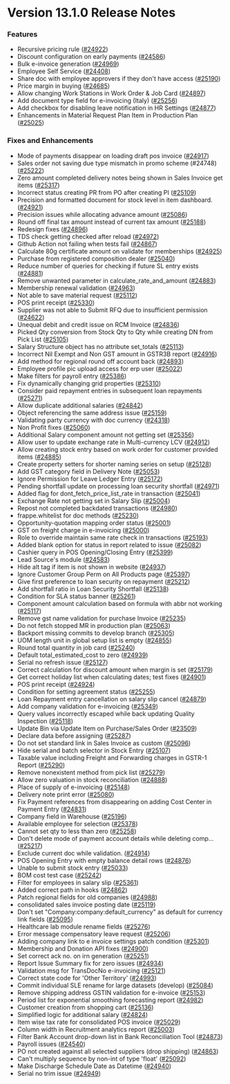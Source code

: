 # Version 13.1.0 Release Notes

### Features

- Recursive pricing rule ([#24922](https://github.com/capkpi/erp/pull/24922))
- Discount configuration on early payments ([#24586](https://github.com/capkpi/erp/pull/24586))
- Bulk e-invoice generation ([#24969](https://github.com/capkpi/erp/pull/24969))
- Employee Self Service ([#24408](https://github.com/capkpi/erp/pull/24408))
- Share doc with employee approvers if they don't have access ([#25190](https://github.com/capkpi/erp/pull/25190))
- Price margin in buying ([#24685](https://github.com/capkpi/erp/pull/24685))
- Allow changing Work Stations in Work Order & Job Card ([#24897](https://github.com/capkpi/erp/pull/24897))
- Add document type field for e-invoicing (Italy) ([#25256](https://github.com/capkpi/erp/pull/25256))
- Add checkbox for disabling leave notification in HR Settings ([#24877](https://github.com/capkpi/erp/pull/24877))
- Enhancements in Material Request Plan Item in Production Plan ([#25025](https://github.com/capkpi/erp/pull/25025))


### Fixes and Enhancements
- Mode of payments disappear on loading draft pos invoice ([#24917](https://github.com/capkpi/erp/pull/24917))
- Sales order not saving due type mismatch in promo scheme (#24748) ([#25222](https://github.com/capkpi/erp/pull/25222))
- Zero amount completed delivery notes being shown in Sales Invoice get items ([#25317](https://github.com/capkpi/erp/pull/25317))
- Incorrect status creating PR from PO after creating PI ([#25109](https://github.com/capkpi/erp/pull/25109))
- Precision and formatted document for stock level in item dashboard. ([#24921](https://github.com/capkpi/erp/pull/24921))
- Precision issues while allocating advance amount ([#25086](https://github.com/capkpi/erp/pull/25086))
- Round off final tax amount instead of current tax amount ([#25188](https://github.com/capkpi/erp/pull/25188))
- Redesign fixes ([#24896](https://github.com/capkpi/erp/pull/24896))
- TDS check getting checked after reload ([#24972](https://github.com/capkpi/erp/pull/24972))
- Github Action not failing when tests fail ([#24867](https://github.com/capkpi/erp/pull/24867))
- Calculate 80g certificate amount on validate for memberships ([#24925](https://github.com/capkpi/erp/pull/24925))
- Purchase from registered composition dealer ([#25040](https://github.com/capkpi/erp/pull/25040))
- Reduce number of queries for checking if future SL entry exists ([#24881](https://github.com/capkpi/erp/pull/24881))
- Remove unwanted parameter in calculate_rate_and_amount ([#24883](https://github.com/capkpi/erp/pull/24883))
- Membership renewal validation ([#24963](https://github.com/capkpi/erp/pull/24963))
- Not able to save material request ([#25112](https://github.com/capkpi/erp/pull/25112))
- POS print receipt ([#25330](https://github.com/capkpi/erp/pull/25330))
- Supplier was not able to Submit RFQ due to insufficient permission ([#24622](https://github.com/capkpi/erp/pull/24622))
- Unequal debit and credit issue on RCM Invoice ([#24836](https://github.com/capkpi/erp/pull/24836))
- Picked Qty conversion from Stock Qty to Qty while creating DN from Pick List ([#25105](https://github.com/capkpi/erp/pull/25105))
- Salary Structure object has no attribute set_totals ([#25113](https://github.com/capkpi/erp/pull/25113))
- Incorrect Nil Exempt and Non GST amount in GSTR3B report ([#24916](https://github.com/capkpi/erp/pull/24916))
- Add method for regional round off account back ([#24893](https://github.com/capkpi/erp/pull/24893))
- Employee profile pic upload access for erp user ([#25022](https://github.com/capkpi/erp/pull/25022))
- Make filters for payroll entry ([#25386](https://github.com/capkpi/erp/pull/25386))
- Fix dynamically changing grid properties ([#25310](https://github.com/capkpi/erp/pull/25310))
- Consider paid repayment entries in subsequent loan repayments ([#25271](https://github.com/capkpi/erp/pull/25271))
- Allow duplicate additional salaries ([#24842](https://github.com/capkpi/erp/pull/24842))
- Object referencing the same address issue ([#25159](https://github.com/capkpi/erp/pull/25159))
- Validating party currency with doc currency ([#24318](https://github.com/capkpi/erp/pull/24318))
- Non Profit fixes ([#25060](https://github.com/capkpi/erp/pull/25060))
- Additional Salary component amount not getting set ([#25356](https://github.com/capkpi/erp/pull/25356))
- Allow user to update exchange rate in Multi-currency LCV ([#24912](https://github.com/capkpi/erp/pull/24912))
- Allow creating stock entry based on work order for customer provided items ([#24885](https://github.com/capkpi/erp/pull/24885))
- Create property setters for shorter naming series on setup ([#25128](https://github.com/capkpi/erp/pull/25128))
- Add GST category field in Delivery Note ([#25053](https://github.com/capkpi/erp/pull/25053))
- Ignore Permission for Leave Ledger Entry ([#25172](https://github.com/capkpi/erp/pull/25172))
- Pending shortfall update  on processing loan security shortfall ([#24971](https://github.com/capkpi/erp/pull/24971))
- Added flag for dont_fetch_price_list_rate in transaction ([#25041](https://github.com/capkpi/erp/pull/25041))
- Exchange Rate not getting set in Salary Slip ([#25004](https://github.com/capkpi/erp/pull/25004))
- Repost not completed backdated transactions ([#24980](https://github.com/capkpi/erp/pull/24980))
- frappe.whitelist for doc methods ([#25230](https://github.com/capkpi/erp/pull/25230))
- Opportunity-quotation mapping order status ([#25001](https://github.com/capkpi/erp/pull/25001))
- GST on freight charge in e-invoicing ([#25000](https://github.com/capkpi/erp/pull/25000))
- Role to override maintain same rate check in transactions ([#25193](https://github.com/capkpi/erp/pull/25193))
- Added blank option for status in report related to issue ([#25082](https://github.com/capkpi/erp/pull/25082))
- Cashier query in POS Opening/Closing Entry ([#25399](https://github.com/capkpi/erp/pull/25399))
- Lead Source's module ([#24583](https://github.com/capkpi/erp/pull/24583))
- Hide alt tag if item is not shown in website ([#24937](https://github.com/capkpi/erp/pull/24937))
- Ignore Customer Group Perm on All Products page ([#25397](https://github.com/capkpi/erp/pull/25397))
- Give first preference to loan security on repayment ([#25212](https://github.com/capkpi/erp/pull/25212))
- Add shortfall ratio in Loan Security Shortfall ([#25138](https://github.com/capkpi/erp/pull/25138))
- Condition for SLA status banner ([#25261](https://github.com/capkpi/erp/pull/25261))
- Component amount calculation based on formula with abbr not working ([#25117](https://github.com/capkpi/erp/pull/25117))
- Remove gst name validation for purchase Invoice ([#25235](https://github.com/capkpi/erp/pull/25235))
- Do not fetch stopped MR in production plan ([#25063](https://github.com/capkpi/erp/pull/25063))
- Backport missing commits to develop branch ([#25305](https://github.com/capkpi/erp/pull/25305))
- UOM length unit in global setup list is empty ([#24855](https://github.com/capkpi/erp/pull/24855))
- Round total quantity in job card ([#25240](https://github.com/capkpi/erp/pull/25240))
- Default total_estimated_cost to zero ([#24939](https://github.com/capkpi/erp/pull/24939))
- Serial no refresh issue ([#25127](https://github.com/capkpi/erp/pull/25127))
- Correct calculation for discount amount when margin is set ([#25179](https://github.com/capkpi/erp/pull/25179))
- Get correct holiday list when calculating dates; test fixes ([#24901](https://github.com/capkpi/erp/pull/24901))
- POS print receipt ([#24924](https://github.com/capkpi/erp/pull/24924))
- Condition for setting agreement status ([#25255](https://github.com/capkpi/erp/pull/25255))
- Loan Repayment entry cancellation on salary slip cancel ([#24879](https://github.com/capkpi/erp/pull/24879))
- Add company validation for e-invoicing ([#25349](https://github.com/capkpi/erp/pull/25349))
- Query values incorrectly escaped while back updating Quality Inspection ([#25118](https://github.com/capkpi/erp/pull/25118))
- Update Bin via Update Item on Purchase/Sales Order  ([#23509](https://github.com/capkpi/erp/pull/23509))
- Declare data before assigning ([#25287](https://github.com/capkpi/erp/pull/25287))
- Do not set standard link in Sales Invoice as custom ([#25096](https://github.com/capkpi/erp/pull/25096))
- Hide serial and batch selector in Stock Entry ([#25107](https://github.com/capkpi/erp/pull/25107))
- Taxable value including Freight and Forwarding charges in GSTR-1 Report ([#25290](https://github.com/capkpi/erp/pull/25290))
- Remove nonexistent method from pick list ([#25279](https://github.com/capkpi/erp/pull/25279))
- Allow zero valuation in stock reconciliation ([#24888](https://github.com/capkpi/erp/pull/24888))
- Place of supply of e-invoicing ([#25148](https://github.com/capkpi/erp/pull/25148))
- Delivery note print error ([#25080](https://github.com/capkpi/erp/pull/25080))
- Fix Payment references from disappearing on adding Cost Center in Payment Entry ([#24831](https://github.com/capkpi/erp/pull/24831))
- Company field in Warehouse ([#25196](https://github.com/capkpi/erp/pull/25196))
- Available employee for selection ([#25378](https://github.com/capkpi/erp/pull/25378))
- Cannot set qty to less than zero ([#25258](https://github.com/capkpi/erp/pull/25258))
- Don't delete mode of payment account details while deleting comp… ([#25217](https://github.com/capkpi/erp/pull/25217))
- Exclude current doc while validation. ([#24914](https://github.com/capkpi/erp/pull/24914))
- POS Opening Entry with empty balance detail rows ([#24876](https://github.com/capkpi/erp/pull/24876))
- Unable to submit stock entry ([#25033](https://github.com/capkpi/erp/pull/25033))
- BOM cost test case ([#25242](https://github.com/capkpi/erp/pull/25242))
- Filter for employees in salary slip ([#25361](https://github.com/capkpi/erp/pull/25361))
- Added correct path in hooks ([#24862](https://github.com/capkpi/erp/pull/24862))
- Patch regional fields for old companies ([#24988](https://github.com/capkpi/erp/pull/24988))
- consolidated sales invoice posting date ([#25119](https://github.com/capkpi/erp/pull/25119))
- Don't set "Company:company:default_currency" as default for currency link fields ([#25095](https://github.com/capkpi/erp/pull/25095))
- Healthcare lab module rename fields ([#25276](https://github.com/capkpi/erp/pull/25276))
- Error message compensatory leave request ([#25206](https://github.com/capkpi/erp/pull/25206))
- Adding company link to e invoice settings patch condition ([#25301](https://github.com/capkpi/erp/pull/25301))
- Membership and Donation API fixes ([#24900](https://github.com/capkpi/erp/pull/24900))
- Set correct ack no. on irn generation ([#25251](https://github.com/capkpi/erp/pull/25251))
- Report Issue Summary fix for zero issues ([#24934](https://github.com/capkpi/erp/pull/24934))
- Validation msg for TransDocNo e-invoicing ([#25121](https://github.com/capkpi/erp/pull/25121))
- Correct state code for 'Other Territory' ([#24993](https://github.com/capkpi/erp/pull/24993))
- Commit individual SLE rename for large datasets (develop) ([#25084](https://github.com/capkpi/erp/pull/25084))
- Remove shipping address GSTIN validation for e-invoice ([#25153](https://github.com/capkpi/erp/pull/25153))
- Period list for exponential smoothing forecasting report ([#24982](https://github.com/capkpi/erp/pull/24982))
- Customer creation from shopping cart ([#25136](https://github.com/capkpi/erp/pull/25136))
- Simplified logic for additional salary ([#24824](https://github.com/capkpi/erp/pull/24824))
- Item wise tax rate for consolidated POS invoice ([#25029](https://github.com/capkpi/erp/pull/25029))
- Column width in Recruitment analytics report ([#25003](https://github.com/capkpi/erp/pull/25003))
- Filter Bank Account drop-down list in Bank Reconciliation Tool ([#24873](https://github.com/capkpi/erp/pull/24873))
- Payroll issues ([#24540](https://github.com/capkpi/erp/pull/24540))
- PO not created against all selected suppliers (drop shipping) ([#24863](https://github.com/capkpi/erp/pull/24863))
- Can't multiply sequence by non-int of type 'float' ([#25092](https://github.com/capkpi/erp/pull/25092))
- Make Discharge Schedule Date as Datetime ([#24940](https://github.com/capkpi/erp/pull/24940))
- Serial no trim issue ([#24949](https://github.com/capkpi/erp/pull/24949))

